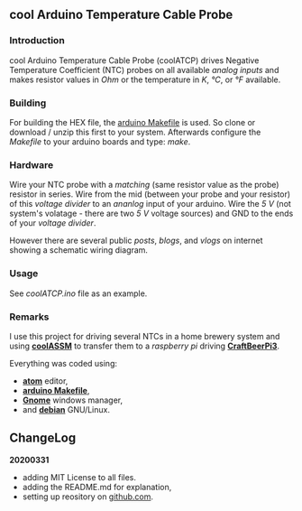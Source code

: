 ## cool Arduino Temperature Cable Probe

### Introduction
cool Arduino Temperature Cable Probe (coolATCP) drives Negative Temperature Coefficient (NTC) probes on all available _analog inputs_ and makes resistor values in _Ohm_ or the temperature in _K_, _°C_, or _°F_ available.

### Building
For building the HEX file, the [arduino Makefile](https://github.com/sudar/Arduino-Makefile) is used. So clone or download / unzip this first to your system. Afterwards configure the _Makefile_ to your arduino boards and type: _make_.

### Hardware
Wire your NTC probe with a _matching_ (same resistor value as the probe) resistor in series. Wire from the mid (between your probe and your resistor) of this _voltage divider_ to an _ananlog_ input of your arduino. Wire the _5 V_ (not system's volatage - there are two _5 V_ voltage sources) and GND to the ends of your _voltage divider_.

However there are several public _posts_, _blogs_, and _vlogs_ on internet showing a schematic wiring diagram.

### Usage
See _coolATCP.ino_ file as an example.

### Remarks
I use this project for driving several NTCs in a home brewery system and using [**coolASSM**](https://github.com/graetz23/coolArduinoSerialStateMachine) to transfer them to a _raspberry pi_ driving  [**CraftBeerPi3**](https://github.com/Manuel83/craftbeerpi3).

Everything was coded using:

  - [**atom**](https://atom.io/) editor,
  - [**arduino Makefile**](https://github.com/sudar/Arduino-Makefile),
  - [**Gnome**](https://www.gnome.org/) windows manager,
  - and [**debian**](https://www.debian.org/) GNU/Linux.

## ChangeLog

**20200331**
  - adding MIT License to all files.
  - adding the README.md for explanation,
  - setting up reository on [github.com](https://github.com/graetz23/coolArduinoTemperatureCableProbe).
